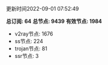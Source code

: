 更新时间2022-09-01 07:52:49

**总订阅: 64**
**总节点: 9439**
**有效节点: 1984**
- v2ray节点: 1676
- ss节点: 224
- trojan节点: 81
- ssr节点: 3
